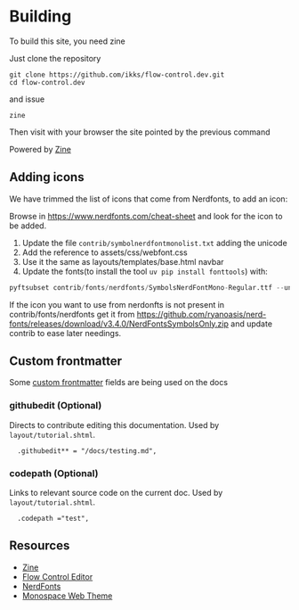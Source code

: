 # Building

To build this site, you need zine

Just clone the repository
```
git clone https://github.com/ikks/flow-control.dev.git
cd flow-control.dev
```
and issue

```
zine
```

Then visit with your browser the site pointed by the previous command

Powered by [Zine](https://zine-ssg.io/docs/)

## Adding icons

We have trimmed the list of icons that come from Nerdfonts, to add an icon:

Browse in https://www.nerdfonts.com/cheat-sheet and look for the icon to be
added.

1. Update the file `contrib/symbolnerdfontmonolist.txt` adding the unicode
2. Add the reference to assets/css/webfont.css
3. Use it the same as layouts/templates/base.html navbar
4. Update the fonts(to install the tool `uv pip install fonttools`) with:

```python
pyftsubset contrib/fonts/nerdfonts/SymbolsNerdFontMono-Regular.ttf --unicodes-file=contrib/symbolnerdfontmonolist.txt  --output-file=assets/fonts/SymbolsNerdFontMono-Regular.ttf
```

If the icon you want to use from nerdonfts is not present in contrib/fonts/nerdfonts
get it from https://github.com/ryanoasis/nerd-fonts/releases/download/v3.4.0/NerdFontsSymbolsOnly.zip
and update contrib to ease later needings.

## Custom frontmatter

Some [custom frontmatter](https://zine-ssg.io/docs/supermd/#frontmatter) fields are being used on the docs

### githubedit (Optional)
Directs to contribute editing this documentation. Used by `layout/tutorial.shtml`.

```ziggy
  .githubedit** = "/docs/testing.md",
```

### codepath (Optional)
Links to relevant source code on the current doc. Used by `layout/tutorial.shtml`.

```ziggy
  .codepath ="test",
```

## Resources

* [Zine](https://zine-ssg.io/docs/)
* [Flow Control Editor](https://github.com/neurocyte/flow)
* [NerdFonts](https://www.nerdfonts.com/cheat-sheet)
* [Monospace Web Theme](https://owickstrom.github.io/the-monospace-web/)
